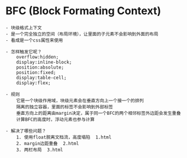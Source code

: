 # BFC  (Block Formating Context)
    - 块级格式上下文
    - 是一个完全独立的空间（布局环境），让里面的子元素不会影响到外面的布局
    - 看成是一个css属性来使用

    - 怎样触发它呢？
        overflow:hidden;
        display:inline-block;
        position:absolute;
        position:fixed;
        display:table-cell;
        display:flex;

    - 规则
        它是一个块级作用域，块级元素会在垂直方向上一个接一个的排列
        隔离的独立容器，里面的标签不会影响到外部标签
        垂直方向上的距离由margin决定，属于同一个BFC的两个相邻标签外边距会发生重叠
        计算BFC的高度时，浮动元素也参与计算

    - 解决了哪些问题？
        1. 使用float脱离文档流，高度塌陷  1.html
        2. margin边距重叠  2.html
        3. 两栏布局  3.html